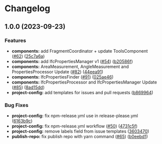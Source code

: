 # Changelog

## 1.0.0 (2023-09-23)


### Features

* **components:** add FragmentCoordinator + update ToolsComponent ([#62](https://github.com/IFCjs/components/issues/62)) ([25c7a6a](https://github.com/IFCjs/components/commit/25c7a6a3fcf3f878135b9f62db9b49c18880120c))
* **components:** add IfcPropertiesManager v1 ([#54](https://github.com/IFCjs/components/issues/54)) ([b20586f](https://github.com/IFCjs/components/commit/b20586fa98c6a1d52c0a497b706f4ff2095102bc))
* **components:** AreaMeasurement, AngleMeasurement and PropertiesProcessor Update ([#82](https://github.com/IFCjs/components/issues/82)) ([44eea91](https://github.com/IFCjs/components/commit/44eea91eadd2ab50207c66978eb1dc06529ffadc))
* **components:** IfcPropertiesFinder ([#91](https://github.com/IFCjs/components/issues/91)) ([025ae46](https://github.com/IFCjs/components/commit/025ae469f6db1dfe0b5079cf66eff209bfba84c9))
* **components:** IfcPropertiesProcessor and IfcPropertiesManager Update ([#85](https://github.com/IFCjs/components/issues/85)) ([8ad15dd](https://github.com/IFCjs/components/commit/8ad15dd7daf3edd12126610a2eedc269a2beccbe))
* **project-config:** add templates for issues and pull requests ([b869964](https://github.com/IFCjs/components/commit/b869964a4ec508c0672bbd71368e1ecf282d8832))


### Bug Fixes

* **project-config:** fix npm-release.yml use in release-please.yml ([6163b9c](https://github.com/IFCjs/components/commit/6163b9c0213dd85393ceb6161982c27a6bb18186))
* **project-config:** fix npm-release.yml workflow ([#50](https://github.com/IFCjs/components/issues/50)) ([4731c5f](https://github.com/IFCjs/components/commit/4731c5f151045f56e7d83fad4502d152f4167876))
* **project-config:** remove labels field from issue templates ([3603470](https://github.com/IFCjs/components/commit/36034704af02d166eebdbe22b753fbec2ee8ebdf))
* **publish-repo:** fix publish repo with yarn command ([#65](https://github.com/IFCjs/components/issues/65)) ([b0eebd1](https://github.com/IFCjs/components/commit/b0eebd1d6dec97e69390d8183b8b0d2131fdc216))
